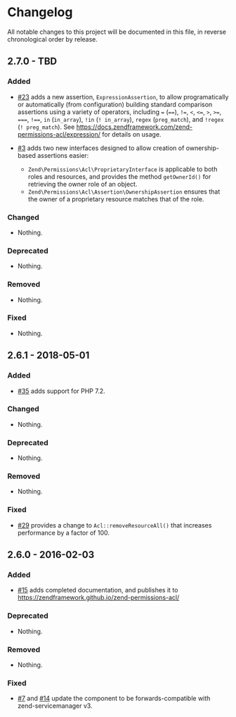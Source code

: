 # Changelog

All notable changes to this project will be documented in this file, in reverse chronological order by release.

## 2.7.0 - TBD

### Added

- [#23](https://github.com/zendframework/zend-permissions-acl/pull/23) adds a new assertion, `ExpressionAssertion`, to allow programatically or
  automatically (from configuration) building standard comparison assertions using a variety of operators,
  including `=` (`==`), `!=`, `<`, `<=`, `>`, `>=`, `===`, `!==`, `in` (`in_array`), `!in` (`! in_array`),
  `regex` (`preg_match`), and `!regex` (`! preg_match`). See https://docs.zendframework.com/zend-permissions-acl/expression/
  for details on usage.

- [#3](https://github.com/zendframework/zend-permissions-acl/pull/3) adds two new interfaces designed to allow creation of ownership-based assertions easier:
  - `Zend\Permissions\Acl\ProprietaryInterface` is applicable to both roles and resources, and provides the method `getOwnerId()` for retrieving the owner role of an object.
  - `Zend\Permissions\Acl\Assertion\OwnershipAssertion` ensures that the owner of a proprietary resource matches that of the role.

### Changed

- Nothing.

### Deprecated

- Nothing.

### Removed

- Nothing.

### Fixed

- Nothing.

## 2.6.1 - 2018-05-01

### Added

- [#35](https://github.com/zendframework/zend-permissions-acl/pull/35) adds support for PHP 7.2.

### Changed

- Nothing.

### Deprecated

- Nothing.

### Removed

- Nothing.

### Fixed

- [#29](https://github.com/zendframework/zend-permissions-acl/pull/29) provides a change to `Acl::removeResourceAll()` that increases performance by a factor of 100.

## 2.6.0 - 2016-02-03

### Added

- [#15](https://github.com/zendframework/zend-permissions-acl/pull/15) adds
  completed documentation, and publishes it to
  https://zendframework.github.io/zend-permissions-acl/

### Deprecated

- Nothing.

### Removed

- Nothing.

### Fixed

- [#7](https://github.com/zendframework/zend-permissions-acl/pull/7) and
  [#14](https://github.com/zendframework/zend-permissions-acl/pull/14) update the
  component to be forwards-compatible with zend-servicemanager v3.
